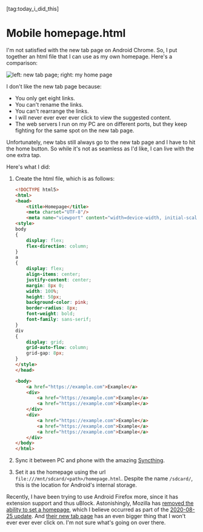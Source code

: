 [tag:today_i_did_this]

Mobile homepage.html
====================

I'm not satisfied with the new tab page on Android Chrome. So, I put together an html file that I can use as my own homepage. Here's a comparison:

![](https://voussoir-net.s3-us-west-1.amazonaws.com/writing/mobile_homepage_html/comparison.png "left: new tab page; right: my home page")

I don't like the new tab page because:

- You only get eight links.
- You can't rename the links.
- You can't rearrange the links.
- I will never ever ever ever click to view the suggested content.
- The web servers I run on my PC are on different ports, but they keep fighting for the same spot on the new tab page.

Unfortunately, new tabs still always go to the new tab page and I have to hit the home button. So while it's not as seamless as I'd like, I can live with the one extra tap.

Here's what I did:

1. Create the html file, which is as follows:

    ```html
    <!DOCTYPE html5>
    <html>
    <head>
        <title>Homepage</title>
        <meta charset="UTF-8"/>
        <meta name="viewport" content="width=device-width, initial-scale=1.0"/>
    <style>
    body
    {
        display: flex;
        flex-direction: column;
    }
    a
    {
        display: flex;
        align-items: center;
        justify-content: center;
        margin: 8px 0;
        width: 100%;
        height: 50px;
        background-color: pink;
        border-radius: 8px;
        font-weight: bold;
        font-family: sans-serif;
    }
    div
    {
        display: grid;
        grid-auto-flow: column;
        grid-gap: 8px;
    }
    </style>
    </head>

    <body>
        <a href="https://example.com">Example</a>
        <div>
            <a href="https://example.com">Example</a>
            <a href="https://example.com">Example</a>
        </div>
        <div>
            <a href="https://example.com">Example</a>
            <a href="https://example.com">Example</a>
            <a href="https://example.com">Example</a>
        </div>
    </body>
    </html>
    ```

2. Sync it between PC and phone with the amazing [Syncthing](https://syncthing.net).

3. Set it as the homepage using the url `file:///mnt/sdcard/<path>/homepage.html`. Despite the name `/sdcard/`, this is the location for Android's internal storage.

Recently, I have been trying to use Android Firefox more, since it has extension support and thus uBlock. Astonishingly, Mozilla has [removed the ability to set a homepage](https://old.reddit.com/r/firefox/comments/i5nom6/how_to_edit_homepage_on_android/), which I believe occurred as part of the [2020-08-25 update](https://blog.mozilla.org/blog/2020/08/25/introducing-a-new-firefox-for-android-experience/). And [their new tab page](https://voussoir-net.s3-us-west-1.amazonaws.com/writing/mobile_homepage_html/firefox_ntp.png) has an even bigger thing that I won't ever ever ever click on. I'm not sure what's going on over there.
